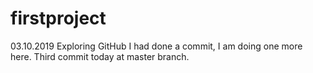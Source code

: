 # firstproject
03.10.2019 Exploring GitHub
I had done a commit, I am doing one more here.
Third commit today at master branch.
